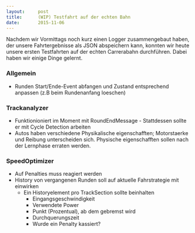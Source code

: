```yaml
---
layout:     post
title:      (WIP) Testfahrt auf der echten Bahn
date:       2015-11-06
---
```


Nachdem wir Vormittags noch kurz einen Logger zusammengebaut haben, der unsere Fahrtergebnisse als JSON abspeichern kann, konnten wir heute unsere ersten Testfahrten auf der echten Carrerabahn durchführen. Dabei haben wir einige Dinge gelernt.

### Allgemein
* Runden Start/Ende-Event abfangen und Zustand entsprechend anpassen (z.B beim Rundenanfang loeschen)

### Trackanalyzer
* Funktionioniert im Moment mit RoundEndMessage - Stattdessen sollte er mit Cycle Detection arbeiten
* Autos haben verschiedene Physikalische eigenschafften; Motorstaerke und Reibung unterscheiden sich. Physische eigenschafften sollen nach der Lernphase erraten werden.

### SpeedOptimizer
* Auf Penalties muss reagiert werden
* History von vergangenen Runden soll auf aktuelle Fahrstrategie mit einwirken
  * Ein Historyelement pro TrackSection sollte beinhalten
    * Eingangsgeschwindigkeit
    * Verwendete Power
    * Punkt (Prozentual), ab dem gebremst wird
    * Durchquerungszeit
    * Wurde ein Penalty kassiert?
